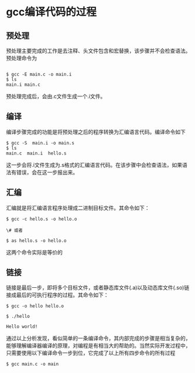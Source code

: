 # gcc编译代码的过程


## 预处理
预处理主要完成的工作是去注释、头文件包含和宏替换，该步骤并不会检查语法。预处理命令为

```shell

$ gcc -E main.c -o main.i
$ ls
main.i main.c
```
预处理完成后，会由.c文件生成一个.i文件。

## 编译

编译步骤完成的功能是将预处理之后的程序转换为汇编语言代码。编译命令如下
```shell
$ gcc -S  main.i -o main.s
$ ls
main.c  main.i  hello.s

```
这一步会将.i文件生成为.s格式的汇编语言代码。在该步骤中会检查语法，如果语法有错误，会在这一步报出来。

## 汇编

汇编就是将汇编语言程序处理成二进制目标文件。其命令如下：

```shell
$ gcc -c hello.s -o hello.o  

\# 或者

$ as hello.s -o hello.o    
```

这两个命令实际是等价的

## 链接

链接是最后一步，即将多个目标文件，或者静态库文件(.a)以及动态库文件(.so)链接成最后的可执行程序的过程。其命令如下：

```
$ gcc -o hello hello.o  

$ ./hello

Hello world!
```



通过以上分析发现，看似简单的一条编译命令，其内部完成的步骤是相当复杂的，能够理解编译器编译的原理，对编程是有相当大的帮助的。当然实际开发过程中，只需要使用以下编译命令一步到位，它完成了以上所有四步命令的所有过程

```shell
$ gcc main.c -o main
```



